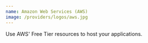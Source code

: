 ```yaml
---
name: Amazon Web Services (AWS)
image: /providers/logos/aws.jpg
---
```

Use AWS' Free Tier resources to host your applications.
